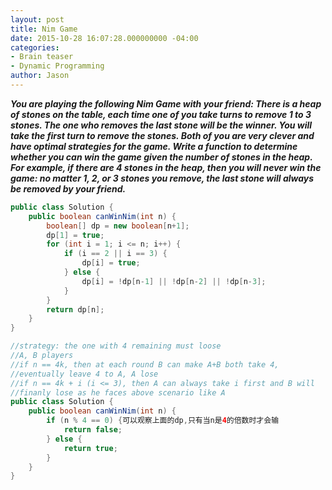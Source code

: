 ```yaml
---
layout: post
title: Nim Game
date: 2015-10-28 16:07:28.000000000 -04:00
categories:
- Brain teaser
- Dynamic Programming
author: Jason
---
```

<p><strong><em>You are playing the following Nim Game with your friend: There is a heap of stones on the table, each time one of you take turns to remove 1 to 3 stones. The one who removes the last stone will be the winner. You will take the first turn to remove the stones. Both of you are very clever and have optimal strategies for the game. Write a function to determine whether you can win the game given the number of stones in the heap. For example, if there are 4 stones in the heap, then you will never win the game: no matter 1, 2, or 3 stones you remove, the last stone will always be removed by your friend.</em></strong></p>


``` java
public class Solution {
    public boolean canWinNim(int n) {
        boolean[] dp = new boolean[n+1];
        dp[1] = true;
        for (int i = 1; i <= n; i++) {
            if (i == 2 || i == 3) {
                dp[i] = true;
            } else {
                dp[i] = !dp[n-1] || !dp[n-2] || !dp[n-3];
            }
        }
        return dp[n];
    }
}
```
``` java
//strategy: the one with 4 remaining must loose
//A, B players
//if n == 4k, then at each round B can make A+B both take 4, 
//eventually leave 4 to A, A lose
//if n == 4k + i (i <= 3), then A can always take i first and B will
//finanly lose as he faces above scenario like A
public class Solution {
    public boolean canWinNim(int n) {
        if (n % 4 == 0) {可以观察上面的dp,只有当n是4的倍数时才会输
            return false;
        } else {
            return true;
        }
    }
}
```
